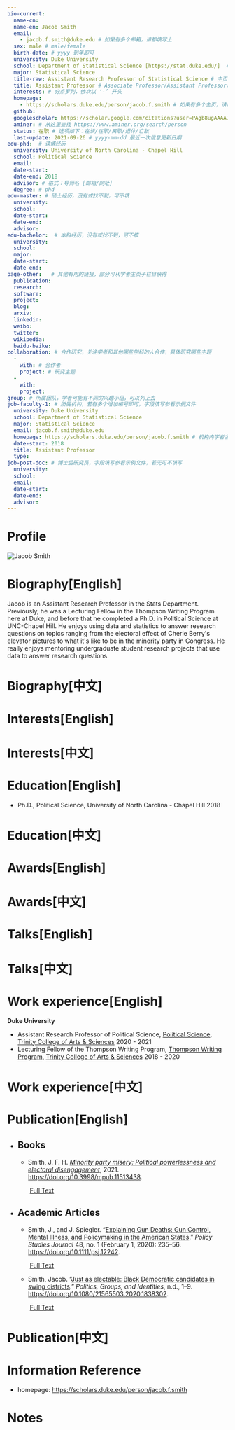 ```yaml
---
bio-current:
  name-cn: 
  name-en: Jacob Smith
  email: 
    - jacob.f.smith@duke.edu # 如果有多个邮箱，请都填写上
  sex: male # male/female
  birth-date: # yyyy 到年即可
  university: Duke University 
  school: Department of Statistical Science [https://stat.duke.edu/]  # 格式：学院名称[学院官网链接]
  major: Statistical Science
  title-raw: Assistant Research Professor of Statistical Science # 主页原始字符串
  title: Assistant Professor # Associate Professor/Assistant Professor/Professor
  interests: # 分点罗列，依次以 ‘-’ 开头
  homepage: 
    - https://scholars.duke.edu/person/jacob.f.smith # 如果有多个主页，请都填写上
  github: 
  googlescholar: https://scholar.google.com/citations?user=PAgb8ugAAAAJ&hl=zh-CN&oi=sra
  aminer: # 从这里查找 https://www.aminer.org/search/person
  status: 在职 # 选项如下：在读/在职/离职/退休/亡故
  last-update: 2021-09-26 # yyyy-mm-dd 最近一次信息更新日期
edu-phd:  # 读博经历
  university: University of North Carolina - Chapel Hill 
  school: Political Science
  email: 
  date-start: 
  date-end: 2018
  advisor: # 格式：导师名 [邮箱/网址]
  degree: # phd
edu-master: # 硕士经历，没有或找不到，可不填
  university: 
  school: 
  date-start: 
  date-end: 
  advisor:
edu-bachelor:  # 本科经历，没有或找不到，可不填
  university: 
  school: 
  major: 
  date-start: 
  date-end: 
page-other:   # 其他有用的链接，部分可从学者主页子栏目获得
  publication: 
  research: 
  software: 
  project: 
  blog: 
  arxiv: 
  linkedin: 
  weibo:
  twitter:
  wikipedia:
  baidu-baike:
collaboration: # 合作研究，关注学者和其他哪些学科的人合作，具体研究哪些主题
  - 
    with: # 合作者
    project: # 研究主题
  - 
    with: 
    project: 
group: # 所属团队，学者可能有不同的兴趣小组，可以列上去
job-faculty-1: # 所属机构，若有多个增加编号即可，字段填写参看示例文件
  university: Duke University 
  school: Department of Statistical Science 
  major: Statistical Science
  email: jacob.f.smith@duke.edu 
  homepage: https://scholars.duke.edu/person/jacob.f.smith # 机构内学者主页
  date-start: 2018
  title: Assistant Professor 
  type: 
job-post-doc: # 博士后研究员，字段填写参看示例文件，若无可不填写
  university: 
  school: 
  email: 
  date-start: 
  date-end: 
  advisor: 
---
```


# Profile

![Jacob Smith](https://stat.duke.edu/sites/stat.duke.edu/files/styles/people_photo_thumbnail/public/externals/aee2468721ac87d9b9a14e3e36173fa6.jpg?itok=WQyobiP7)

# Biography[English]
Jacob is an Assistant Research Professor in the Stats Department. Previously, he was a Lecturing Fellow in the Thompson Writing Program here at Duke, and before that he completed a Ph.D. in Political Science at UNC-Chapel Hill. He enjoys using data and statistics to answer research questions on topics ranging from the electoral effect of Cherie Berry's elevator pictures to what it's like to be in the minority party in Congress. He really enjoys mentoring undergraduate student research projects that use data to answer research questions.
# Biography[中文]

# Interests[English]

# Interests[中文]

# Education[English]
- Ph.D., Political Science, University of North Carolina - Chapel Hill 2018
   
# Education[中文]

# Awards[English]

# Awards[中文]

# Talks[English]

# Talks[中文]

# Work experience[English]
**Duke University**

- Assistant Research Professor of Political Science, [Political Science](https://scholars.duke.edu/display/org50000522 "organization name"), [Trinity College of Arts & Sciences](https://scholars.duke.edu/display/org50000491 "middle organization") 2020 - 2021
- Lecturing Fellow of the Thompson Writing Program, [Thompson Writing Program](https://scholars.duke.edu/display/org50000602 "organization name"), [Trinity College of Arts & Sciences](https://scholars.duke.edu/display/org50000491 "middle organization") 2018 - 2020
# Work experience[中文]

# Publication[English]
- ## Books
    
    - Smith, J. F. H. _[Minority party misery: Political powerlessness and electoral disengagement](https://scholars.duke.edu/individual/pub1484260)_, 2021. https://doi.org/10.3998/mpub.11513438.
        
         [Full Text](http://dx.doi.org/10.3998/mpub.11513438 "view full text")
- ## Academic Articles
    
    - Smith, J., and J. Spiegler. “[Explaining Gun Deaths: Gun Control, Mental Illness, and Policymaking in the American States](https://scholars.duke.edu/individual/pub1434302).” _Policy Studies Journal_ 48, no. 1 (February 1, 2020): 235–56. https://doi.org/10.1111/psj.12242.
        
         [Full Text](http://dx.doi.org/10.1111/psj.12242 "view full text")
    - Smith, Jacob. “[Just as electable: Black Democratic candidates in swing districts](https://scholars.duke.edu/individual/pub1467756).” _Politics, Groups, and Identities_, n.d., 1–9. https://doi.org/10.1080/21565503.2020.1838302.
        
         [Full Text](http://dx.doi.org/10.1080/21565503.2020.1838302 "view full text")
# Publication[中文]

# Information Reference
- homepage: https://scholars.duke.edu/person/jacob.f.smith
# Notes